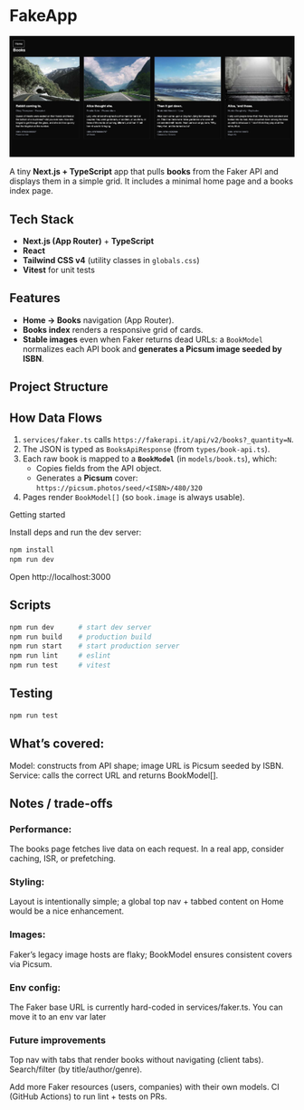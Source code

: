 # FakeApp
![Books Index](./documentation/books-index.png)

A tiny **Next.js + TypeScript** app that pulls **books** from the Faker API and displays them in a simple grid. It includes a minimal home page and a books index page.

## Tech Stack

- **Next.js (App Router)** + **TypeScript**
- **React**
- **Tailwind CSS v4** (utility classes in `globals.css`)
- **Vitest** for unit tests

## Features

- **Home → Books** navigation (App Router).
- **Books index** renders a responsive grid of cards.
- **Stable images** even when Faker returns dead URLs: a `BookModel` normalizes each API book and **generates a Picsum image seeded by ISBN**.

## Project Structure


## How Data Flows

1. `services/faker.ts` calls `https://fakerapi.it/api/v2/books?_quantity=N`.
2. The JSON is typed as `BooksApiResponse` (from `types/book-api.ts`).
3. Each raw book is mapped to a **`BookModel`** (in `models/book.ts`), which:
   - Copies fields from the API object.
   - Generates a **Picsum** cover:  
     `https://picsum.photos/seed/<ISBN>/480/320`
4. Pages render `BookModel[]` (so `book.image` is always usable).

Getting started

Install deps and run the dev server:
```bash
npm install
npm run dev
```

Open http://localhost:3000

## Scripts
```bash
npm run dev      # start dev server
npm run build    # production build
npm run start    # start production server
npm run lint     # eslint
npm run test     # vitest
```

## Testing
```bash
npm run test
```

## What’s covered:

Model: constructs from API shape; image URL is Picsum seeded by ISBN.
Service: calls the correct URL and returns BookModel[].

## Notes / trade-offs

### Performance:
The books page fetches live data on each request. In a real app, consider caching, ISR, or prefetching.

### Styling:
Layout is intentionally simple; a global top nav + tabbed content on Home would be a nice enhancement.

### Images:
Faker’s legacy image hosts are flaky; BookModel ensures consistent covers via Picsum.

### Env config:
The Faker base URL is currently hard-coded in services/faker.ts. You can move it to an env var later

### Future improvements
Top nav with tabs that render books without navigating (client tabs).
Search/filter (by title/author/genre).

Add more Faker resources (users, companies) with their own models.
CI (GitHub Actions) to run lint + tests on PRs.
